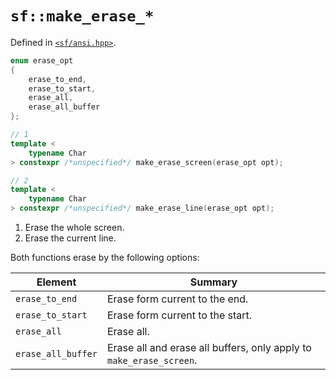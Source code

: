# `sf::make_erase_*`
Defined in [`<sf/ansi.hpp>`](./index.md).
``` c++
enum erase_opt
{
    erase_to_end,
    erase_to_start,
    erase_all,
    erase_all_buffer
};

// 1
template <
    typename Char
> constexpr /*unspecified*/ make_erase_screen(erase_opt opt);

// 2
template <
    typename Char
> constexpr /*unspecified*/ make_erase_line(erase_opt opt);
```

1. Erase the whole screen.
2. Erase the current line.

Both functions erase by the following options:

|Element|Summary|
|-|-|
|`erase_to_end`|Erase form current to the end.|
|`erase_to_start`|Erase form current to the start.|
|`erase_all`|Erase all.|
|`erase_all_buffer`|Erase all and erase all buffers, only apply to `make_erase_screen`.|
